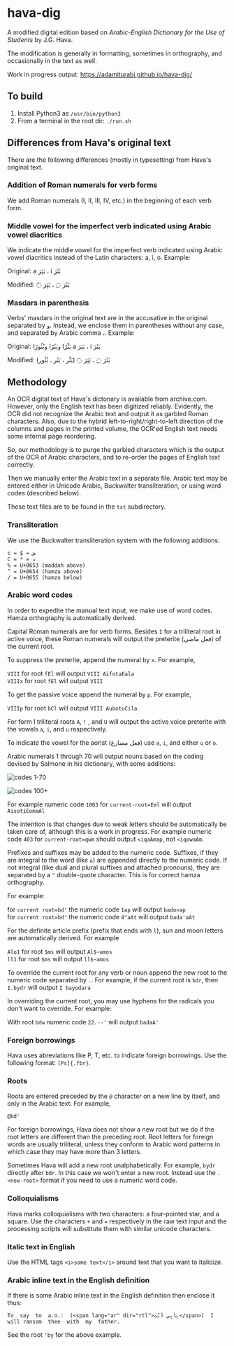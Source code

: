 # hava-dig

A modified digital edition based on *Arabic-English Dictionary for the Use of Students* by J.G. Hava.

The modification is generally in formatting, sometimes in orthography, and occasionally in the text as well.

Work in progress output: https://adamiturabi.github.io/hava-dig/

## To build

1. Install Python3 as `/usr/bin/python3`
2. From a terminal in the root dir: `./run.sh`

## Differences from Hava's original text

There are the following differences (mostly in typesetting) from Hava's original text.

### Addition of Roman numerals for verb forms

We add Roman numerals (I, II, III, IV, etc.) in the beginning of each verb form.

### Middle vowel for the imperfect verb indicated using Arabic vowel diacritics

We indicate the middle vowel for the imperfect verb indicated using Arabic vowel diacritics instead of the Latin characters: a, i, o. Example:

Original:
<span lang="ar" dir="rtl">بَثَرَ i ، بَثِرَ a</span>

Modified:
<span lang="ar" dir="rtl">بَثَرَ ◌ِ ، بَثِرَ ◌َ</span>

### Masdars in parenthesis

Verbs' masdars in the original text are in the accusative in the original separated by و. Instead, we enclose them in parentheses without any case, and separated by Arabic comma ،. Example:

Original:
<span lang="ar" dir="rtl">بَثَرَ i ، بَثِرَ a بَثْرًا وبَثَرًا وبُثُورًا</span>

Modified:
<span lang="ar" dir="rtl">بَثَرَ ◌ِ ، بَثِرَ ◌َ (بَثْر ، بَثَر ، بُثُور)</span>

## Methodology

An OCR digital text of Hava's dictonary is available from archive.com. However, only the English text has been digitized reliably. Evidently, the OCR did not recognize the Arabic text and output it as garbled Roman characters. Also, due to the hybrid left-to-right/right-to-left direction of the columns and pages in the printed volume, the OCR'ed English text needs some internal page reordering.

So, our methodology is to purge the garbled characters which is the output of the OCR of Arabic characters, and to re-order the pages of English text correctly.

Then we manually enter the Arabic text in a separate file. Arabic text may be entered either in Unicode Arabic, Buckwalter transliteration, or using word codes (described below).

These text files are to be found in the `txt` subdirectory.

### Transliteration

We use the Buckwalter transliteration system with the following additions:

```
c = $ = ش
C = * = ذ
% = U+0653 (maddah above)
^ = U+0654 (hamza above)
/ = U+0655 (hamza below)
```

### Arabic word codes

In order to expedite the manual text input, we make use of word codes. Hamza orthography is automatically derived.

Capital Roman numerals are for verb forms. Besides `I` for a triliteral root in active voice, these Roman numerals will output the preterite (فعل ماضي) of the current root. 

To suppress the preterite, append the numeral by `x`. For example, 

`VIII` for root `fEl` will output `VIII AifotaEala`  
`VIIIx` for root `fEl` will output `VIII`

To get the passive voice append the numeral by `p`. For example,

`VIIIp` for root `bCl` will output `VIII AubotuCila`  

For form I triliteral roots `A`, `!` , and `U` will output the active voice preterite with the vowels `a`, `i`, and `u` respectively.

To indicate the vowel for the aorist (فعل مضارع) use `a`, `i`, and either `u` or `o`.

Arabic numerals 1 through 70 will output nouns based on the coding devised by Salmone in his dictionary, with some additions:

![codes 1-70](https://raw.githubusercontent.com/adamiturabi/hava-dig/master/etc/codes1-70.png)

![codes 100+](https://raw.githubusercontent.com/adamiturabi/hava-dig/master/etc/codes100+.png)

For example numeric code `1003` for `current-root=Eml` will output `AisotiEomaAl`

The intention is that changes due to weak letters should be automatically be taken care of, although this is a work in progress. For example numeric code `403` for `current-root=qwm` should output `<iqaAmap`, not `<iqowaAm`.

Prefixes and suffixes may be added to the numeric code. Suffixes, if they are integral to the word (like ة) are appended directly to the numeric code. If not integral (like dual and plural suffixes and attached pronouns), they are separated by a `"` double-quote character. This is for correct hamza orthography. 

For example:

for `current root=bd'` the numeric code `1ap` will output `bado>ap`  
for `current root=bd'` the numeric code `4"aAt` will output `bada'aAt`  

For the definite article prefix (prefix that ends with `l`), sun and moon letters are automatically derived. For example 

`Alo1` for root `$ms` will output `Al$~amos`  
`ll1` for root `$ms` will output `ll$~amos`  

To override the current root for any verb or noun append the new root to the numeric code separated by `.`. For example, if the current root is `bdr`, then `I.bydr` will output `I bayodara`

In overriding the current root, you may use hyphens for the radicals you don't want to override. For example:

With root `bdw` numeric code `22.--'` will output `badaA'`

### Foreign borrowings

Hava uses abreviations like P, T, etc. to indicate foreign borrowings. Use the following format: `[Ps]{.fbr}`.

### Roots

Roots are entered preceded by the `@` character on a new line by itself, and only in the Arabic text. For example,

```
@bd'
```

For foreign borrowings, Hava does not show a new root but we do if the root letters are different than the preceding root. Root letters for foreign words are usually triliteral, unless they conform to Arabic word patterns in which case they may have more than 3 letters.

Sometimes Hava will add a new root unalphabetically. For example, `bydr` directly after `bdr`. In this case we won't enter a new root. Instead use the `.<new-root>` format if you need to use a numeric word code.

### Colloquialisms

Hava marks colloquialisms with two characters: a four-pointed star, and a square. Use the characters `+` and `=` respectively in the raw text input and the processing scripts will substitute them with similar unicode characters.

### Italic text in English

Use the HTML tags `<i>some text</i>` around text that you want to italicize.

### Arabic inline text in the English definition

If there is some Arabic inline text in the English definition then enclose it thus:

```
To  say  to  a.o.:  (<span lang="ar" dir="rtl">بِأَبِي أَنْتَ</span>)  I  will ransom  thee  with  my  father. 
```

See the root `'by` for the above example.
